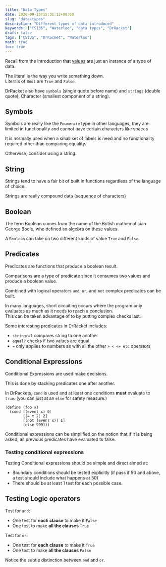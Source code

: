 ```yaml
---
title: "Data Types"
date: 2020-09-15T15:31:12+08:00
slug: "data-types"
description: "Different types of data introduced"
keywords: ["CS135", "Waterloo", "data types", "DrRacket"]
draft: false
tags: ["CS135", "DrRacket", "Waterloo"]
math: true
toc: true
---
```


Recall from the introduction that [values](../CS135/function_termnologies.md) are just an instance of a type of data.

The literal is the way you write something down.  
Literals of `Bool` are `True` and `False`.

DrRacket also have `symbols` (single quote before name) and `strings` (double quote), Character (smallest component of a string).

## Symbols

Symbols are really like the `Enumerate` type in other languages, they are limited in functionality and cannot have certain characters like spaces

It is normally used when a small set of labels is need and no functionality required other than comparing equality.

Otherwise, consider using a string.

## String

Strings tend to have a fair bit of built in functions regardless of the language of choice.

Strings are really compound data (sequence of characters)

## Boolean

The term Boolean comes from the name of the British mathematician George Boole, who defined an algebra on these values.

A `Boolean` can take on two different kinds of value `True` and `False`.

## Predicates

Predicates are functions that produce a boolean result.

Comparisons are a type of predicate since it consumes two values and produce a boolean value.

Combined with logical operators `and`, `or`, and `not` complex predicates can be built.

In many languages, short circuiting occurs where the program only evaluates as much as it needs to reach a conclusion.  
This can be taken advantage of to by putting complex checks last.

Some interesting predicates in DrRacket includes:

- `string>=?` compares string to one another
- `equal?` checks if two values are equal
- `=` only applies to numbers as with all the other `> < <= etc` operators

## Conditional Expressions

Conditional Expressions are used make decisions.

This is done by stacking predicates one after another.

In DrRackets, `cond` is used and at least one conditions **must** evaluate to `true`. (you can just at an `else` for safety measure.)

```racket
(define (foo x)
  (cond [(even? x) 0]
        [(= x 2) 2]
        [(not (even? x)) 1]
        [else 999]))
```

Conditional expressions can be simplified on the notion that if it is being asked, all previous predicates have evaluated to false.

### Testing conditional expressions

Testing Conditional expressions should be simple and direct aimed at:

- Boundary conditions should be tested explicitly (if pass if 50 and above, a test should include what happens at 50)
- There should be at least 1 test for each possible case.

## Testing Logic operators

Test for `and`:

- One test for **each clause** to make it `False`
- One test to make **all the clauses** `True`

Test for `or`:

- One test for **each clause** to make it `True`
- One test to make **all the clauses** `False`

Notice the subtle distinction between `and` and `or`.
